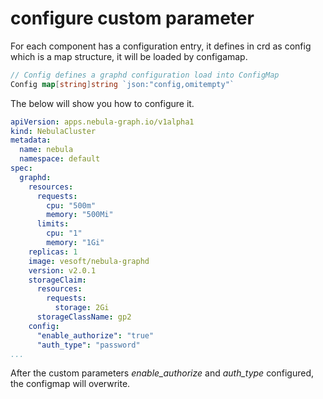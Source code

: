 # configure custom parameter

For each component has a configuration entry, it defines in crd as config which is a map structure, it will be loaded by configamap.
```go
// Config defines a graphd configuration load into ConfigMap
Config map[string]string `json:"config,omitempty"`
```

The below will show you how to configure it.
```yaml
apiVersion: apps.nebula-graph.io/v1alpha1
kind: NebulaCluster
metadata:
  name: nebula
  namespace: default
spec:
  graphd:
    resources:
      requests:
        cpu: "500m"
        memory: "500Mi"
      limits:
        cpu: "1"
        memory: "1Gi"
    replicas: 1
    image: vesoft/nebula-graphd
    version: v2.0.1
    storageClaim:
      resources:
        requests:
          storage: 2Gi
      storageClassName: gp2
    config:
      "enable_authorize": "true"
      "auth_type": "password"
...
```

After the custom parameters _enable_authorize_ and _auth_type_ configured, the configmap will overwrite.